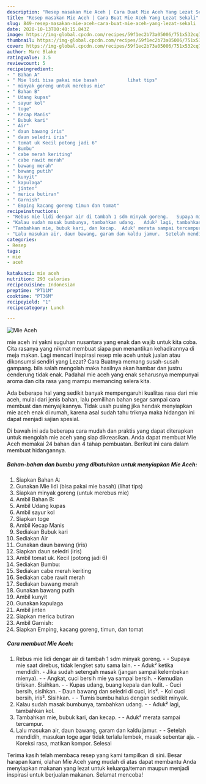 ```yaml
---
description: "Resep masakan Mie Aceh | Cara Buat Mie Aceh Yang Lezat Sekali"
title: "Resep masakan Mie Aceh | Cara Buat Mie Aceh Yang Lezat Sekali"
slug: 849-resep-masakan-mie-aceh-cara-buat-mie-aceh-yang-lezat-sekali
date: 2020-10-13T00:40:15.843Z
image: https://img-global.cpcdn.com/recipes/59f1ec2b73a05006/751x532cq70/mie-aceh-foto-resep-utama.jpg
thumbnail: https://img-global.cpcdn.com/recipes/59f1ec2b73a05006/751x532cq70/mie-aceh-foto-resep-utama.jpg
cover: https://img-global.cpcdn.com/recipes/59f1ec2b73a05006/751x532cq70/mie-aceh-foto-resep-utama.jpg
author: Marc Blake
ratingvalue: 3.5
reviewcount: 5
recipeingredient:
- " Bahan A"
- " Mie lidi bisa pakai mie basah           lihat tips"
- " minyak goreng untuk merebus mie"
- " Bahan B"
- " Udang kupas"
- " sayur kol"
- " toge"
- " Kecap Manis"
- " Bubuk kari"
- " Air"
- " daun bawang iris"
- " daun seledri iris"
- " tomat uk Kecil potong jadi 6"
- " Bumbu"
- " cabe merah keriting"
- " cabe rawit merah"
- " bawang merah"
- " bawang putih"
- " kunyit"
- " kapulaga"
- " jinten"
- " merica butiran"
- " Garnish"
- " Emping kacang goreng timun dan tomat"
recipeinstructions:
- "Rebus mie lidi dengar air di tambah 1 sdm minyak goreng.   Supaya mie saat direbus, tidak lengket satu sama lain.   Aduk² ketika mendidih.  Jika sudah setengah masak (jangan sampai kelembekan mienya).  Angkat, cuci bersih mie ya sampai bersih.  Kemudian tiriskan. Sisihkan.   Kupas udang, buang kepala dan kulit.  Cuci bersih, sisihkan.  Daun bawang dan seledri di cuci, iris².  Kol cuci bersih, iris². Sisihkan.   Tumis bumbu halus dengan sedikit minyak."
- "Kalau sudah masak bumbunya, tambahkan udang.   Aduk² lagi, tambahkan kol."
- "Tambahkan mie, bubuk kari, dan kecap.  Aduk² merata sampai tercampur."
- "Lalu masukan air, daun bawang, garam dan kaldu jamur.  Setelah mendidih, masukan toge agar tidak terlalu lembek, masak sebentar aja. Koreksi rasa, matikan kompor. Selesai"
categories:
- Resep
tags:
- mie
- aceh

katakunci: mie aceh 
nutrition: 293 calories
recipecuisine: Indonesian
preptime: "PT11M"
cooktime: "PT36M"
recipeyield: "1"
recipecategory: Lunch

---
```



![Mie Aceh](https://img-global.cpcdn.com/recipes/59f1ec2b73a05006/751x532cq70/mie-aceh-foto-resep-utama.jpg)


mie aceh ini yakni suguhan nusantara yang enak dan wajib untuk kita coba. Cita rasanya yang nikmat membuat siapa pun menantikan kehadirannya di meja makan.
Lagi mencari inspirasi resep mie aceh untuk jualan atau dikonsumsi sendiri yang Lezat? Cara Buatnya memang susah-susah gampang. bila salah mengolah maka hasilnya akan hambar dan justru cenderung tidak enak. Padahal mie aceh yang enak seharusnya mempunyai aroma dan cita rasa yang mampu memancing selera kita.



Ada beberapa hal yang sedikit banyak mempengaruhi kualitas rasa dari mie aceh, mulai dari jenis bahan, lalu pemilihan bahan segar sampai cara membuat dan menyajikannya. Tidak usah pusing jika hendak menyiapkan mie aceh enak di rumah, karena asal sudah tahu triknya maka hidangan ini dapat menjadi sajian spesial.


Di bawah ini ada beberapa cara mudah dan praktis yang dapat diterapkan untuk mengolah mie aceh yang siap dikreasikan. Anda dapat membuat Mie Aceh memakai 24 bahan dan 4 tahap pembuatan. Berikut ini cara dalam membuat hidangannya.

<!--inarticleads1-->

##### Bahan-bahan dan bumbu yang dibutuhkan untuk menyiapkan Mie Aceh:

1. Siapkan  Bahan A:
1. Gunakan  Mie lidi (bisa pakai mie basah)           (lihat tips)
1. Siapkan  minyak goreng (untuk merebus mie)
1. Ambil  Bahan B:
1. Ambil  Udang kupas
1. Ambil  sayur kol
1. Siapkan  toge
1. Ambil  Kecap Manis
1. Sediakan  Bubuk kari
1. Sediakan  Air
1. Gunakan  daun bawang (iris)
1. Siapkan  daun seledri (iris)
1. Ambil  tomat uk. Kecil (potong jadi 6)
1. Sediakan  Bumbu:
1. Sediakan  cabe merah keriting
1. Sediakan  cabe rawit merah
1. Sediakan  bawang merah
1. Gunakan  bawang putih
1. Ambil  kunyit
1. Gunakan  kapulaga
1. Ambil  jinten
1. Siapkan  merica butiran
1. Ambil  Garnish:
1. Siapkan  Emping, kacang goreng, timun, dan tomat




<!--inarticleads2-->

##### Cara membuat Mie Aceh:

1. Rebus mie lidi dengar air di tambah 1 sdm minyak goreng.  -  - Supaya mie saat direbus, tidak lengket satu sama lain.  -  - Aduk² ketika mendidih.  - Jika sudah setengah masak (jangan sampai kelembekan mienya). -  - Angkat, cuci bersih mie ya sampai bersih.  - Kemudian tiriskan. Sisihkan.  -  - Kupas udang, buang kepala dan kulit.  - Cuci bersih, sisihkan.  - Daun bawang dan seledri di cuci, iris².  - Kol cuci bersih, iris². Sisihkan.  -  - Tumis bumbu halus dengan sedikit minyak.
1. Kalau sudah masak bumbunya, tambahkan udang.  -  - Aduk² lagi, tambahkan kol.
1. Tambahkan mie, bubuk kari, dan kecap. -  - Aduk² merata sampai tercampur.
1. Lalu masukan air, daun bawang, garam dan kaldu jamur. -  - Setelah mendidih, masukan toge agar tidak terlalu lembek, masak sebentar aja. - Koreksi rasa, matikan kompor. Selesai




Terima kasih telah membaca resep yang kami tampilkan di sini. Besar harapan kami, olahan Mie Aceh yang mudah di atas dapat membantu Anda menyiapkan makanan yang lezat untuk keluarga/teman maupun menjadi inspirasi untuk berjualan makanan. Selamat mencoba!
